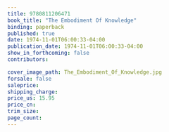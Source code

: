 ```yaml
---
title: 9780811206471
book_title: "The Embodiment Of Knowledge"
binding: paperback
published: true
date: 1974-11-01T06:00:33-04:00
publication_date: 1974-11-01T06:00:33-04:00
show_in_forthcoming: false
contributors:

cover_image_path: The_Embodiment_Of_Knowledge.jpg
forsale: false
saleprice:
shipping_charge:
price_us: 15.95
price_cn:
trim_size:
page_count:
---
```


